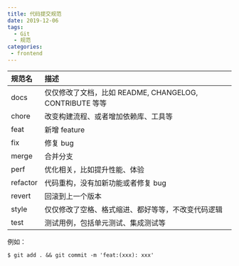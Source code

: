```yaml
---
title: 代码提交规范
date: 2019-12-06
tags:
  - Git
  - 规范
categories:
 - frontend
---
```


| 规范名 | 描述 |
| :----- | :---- |
| docs | 仅仅修改了文档，比如 README, CHANGELOG, CONTRIBUTE 等等 |
| chore | 改变构建流程、或者增加依赖库、工具等 |
| feat | 新增 feature |
| fix | 修复 bug |
| merge | 合并分支 |
| perf | 优化相关，比如提升性能、体验 |
| refactor | 代码重构，没有加新功能或者修复 bug |
| revert | 回滚到上一个版本 |
| style | 仅仅修改了空格、格式缩进、都好等等，不改变代码逻辑 |
| test | 测试用例，包括单元测试、集成测试等 |

例如：
```ssh
$ git add . && git commit -m 'feat:(xxx): xxx'
```